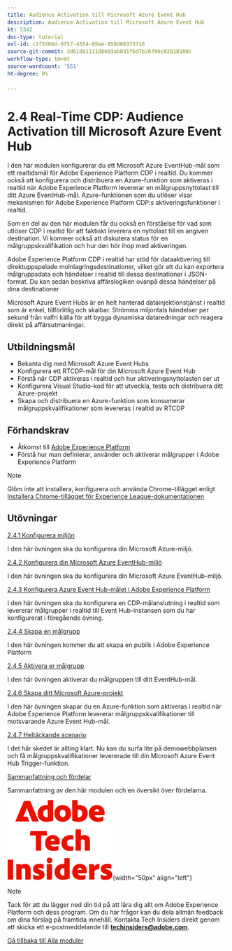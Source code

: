 ```yaml
---
title: Audience Activation till Microsoft Azure Event Hub
description: Audience Activation till Microsoft Azure Event Hub
kt: 5342
doc-type: tutorial
exl-id: c1f5566d-0f57-4554-95ee-950d66373716
source-git-commit: 3d61d91111d8693ab031fbd7b26706c02818108c
workflow-type: tm+mt
source-wordcount: '551'
ht-degree: 0%

---
```


# 2.4 Real-Time CDP: Audience Activation till Microsoft Azure Event Hub

I den här modulen konfigurerar du ett Microsoft Azure EventHub-mål som ett realtidsmål för Adobe Experience Platform CDP i realtid. Du kommer också att konfigurera och distribuera en Azure-funktion som aktiveras i realtid när Adobe Experience Platform levererar en målgruppsnyttolast till ditt Azure EventHub-mål. Azure-funktionen som du utlöser visar mekanismen för Adobe Experience Platform CDP:s aktiveringsfunktioner i realtid.

Som en del av den här modulen får du också en förståelse för vad som utlöser CDP i realtid för att faktiskt leverera en nyttolast till en angiven destination. Vi kommer också att diskutera status för en målgruppskvalifikation och hur den hör ihop med aktiveringen.

Adobe Experience Platform CDP i realtid har stöd för dataaktivering till direktuppspelade molnlagringsdestinationer, vilket gör att du kan exportera målgruppsdata och händelser i realtid till dessa destinationer i JSON-format. Du kan sedan beskriva affärslogiken ovanpå dessa händelser på dina destinationer

Microsoft Azure Event Hubs är en helt hanterad datainjektionstjänst i realtid som är enkel, tillförlitlig och skalbar. Strömma miljontals händelser per sekund från valfri källa för att bygga dynamiska dataredningar och reagera direkt på affärsutmaningar.

## Utbildningsmål

- Bekanta dig med Microsoft Azure Event Hubs
- Konfigurera ett RTCDP-mål för din Microsoft Azure Event Hub
- Förstå när CDP aktiveras i realtid och hur aktiveringsnyttolasten ser ut
- Konfigurera Visual Studio-kod för att utveckla, testa och distribuera ditt Azure-projekt
- Skapa och distribuera en Azure-funktion som konsumerar målgruppskvalifikationer som levereras i realtid av RTCDP

## Förhandskrav

- Åtkomst till [Adobe Experience Platform](https://experience.adobe.com/platform)
- Förstå hur man definierar, använder och aktiverar målgrupper i Adobe Experience Platform

>[!NOTE]
>
>Glöm inte att installera, konfigurera och använda Chrome-tillägget enligt [Installera Chrome-tillägget för Experience League-dokumentationen](../../../getting-started/gettingstarted/ex1.md)

## Utövningar

[2.4.1 Konfigurera miljön](./ex1.md)

I den här övningen ska du konfigurera din Microsoft Azure-miljö.

[2.4.2 Konfigurera din Microsoft Azure EventHub-miljö](./ex2.md)

I den här övningen ska du konfigurera din Microsoft Azure EventHub-miljö.

[2.4.3 Konfigurera Azure Event Hub-målet i Adobe Experience Platform](./ex3.md)

I den här övningen ska du konfigurera en CDP-målanslutning i realtid som levererar målgrupper i realtid till Event Hub-instansen som du har konfigurerat i föregående övning.

[2.4.4 Skapa en målgrupp](./ex4.md)

I den här övningen kommer du att skapa en publik i Adobe Experience Platform

[2.4.5 Aktivera er målgrupp](./ex5.md)

I den här övningen aktiverar du målgruppen till ditt EventHub-mål.

[2.4.6 Skapa ditt Microsoft Azure-projekt](./ex6.md)

I den här övningen skapar du en Azure-funktion som aktiveras i realtid när Adobe Experience Platform levererar målgruppskvalifikationer till motsvarande Azure Event Hub-mål.

[2.4.7 Heltäckande scenario](./ex7.md)

I det här skedet är allting klart. Nu kan du surfa lite på demowebbplatsen och få målgruppskvalifikationer levererade till din Microsoft Azure Event Hub Trigger-funktion.

[Sammanfattning och fördelar](./summary.md)

Sammanfattning av den här modulen och en översikt över fördelarna.

![Tech Insiders](./../../../../assets/images/techinsiders.png){width="50px" align="left"}

>[!NOTE]
>
>Tack för att du lägger ned din tid på att lära dig allt om Adobe Experience Platform och dess program. Om du har frågor kan du dela allmän feedback om dina förslag på framtida innehåll. Kontakta Tech Insiders direkt genom att skicka ett e-postmeddelande till **techinsiders@adobe.com**.

[Gå tillbaka till Alla moduler](./../../../../overview.md)
